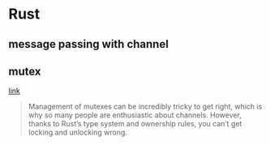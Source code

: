 # Rust

## message passing with channel

## mutex

[link](https://doc.rust-lang.org/book/ch16-03-shared-state.html#using-mutexes-to-allow-access-to-data-from-one-thread-at-a-time)
> Management of mutexes can be incredibly tricky to get right, which is why so many people are enthusiastic about channels. However, thanks to Rust’s type system and ownership rules, you can’t get locking and unlocking wrong.

